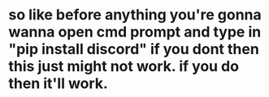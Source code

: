 # so like before anything you're gonna wanna open cmd prompt and type in "pip install discord" if you dont then this just might not work. if you do then it'll work.
